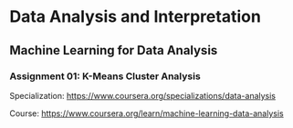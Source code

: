 # Data Analysis and Interpretation

## Machine Learning for Data Analysis

### Assignment 01: K-Means Cluster Analysis

Specialization: https://www.coursera.org/specializations/data-analysis

Course: https://www.coursera.org/learn/machine-learning-data-analysis
